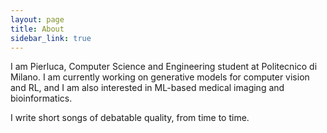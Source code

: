 ```yaml
---
layout: page
title: About
sidebar_link: true
---
```


<p class="message">
I am Pierluca, Computer Science and Engineering student at Politecnico di Milano. I am currently working on generative models for computer vision and RL, and I am also interested in ML-based medical imaging and bioinformatics.  

I write short songs of debatable quality, from time to time.
</p>
